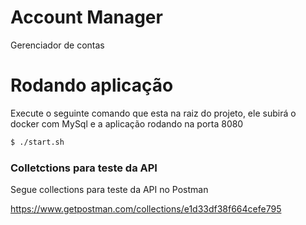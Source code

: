# Account Manager

Gerenciador de contas

# Rodando aplicação

Execute o seguinte comando que esta na raiz do projeto, ele subirá o docker com MySql e a aplicação rodando na porta 8080

```sh
$ ./start.sh
```
### Colletctions para teste da API

Segue collections para teste da API no Postman

https://www.getpostman.com/collections/e1d33df38f664cefe795


